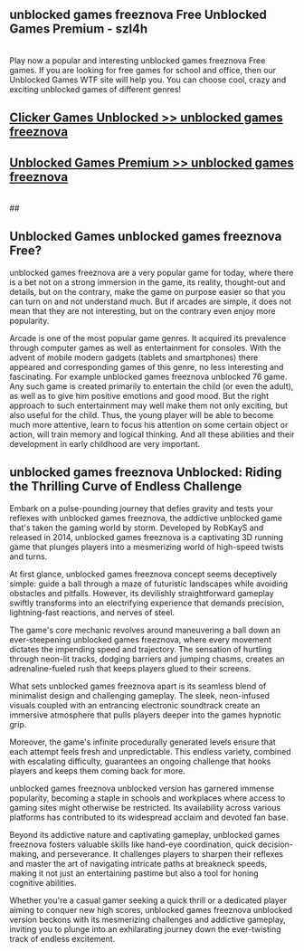 ## unblocked games freeznova Free Unblocked Games Premium - szl4h <br>
<br>
Play now a popular and interesting unblocked games freeznova Free games. If you are looking for free games for school and office, then our Unblocked Games WTF site will help you. You can choose cool, crazy and exciting unblocked games of different genres!


##  [Clicker Games Unblocked >> unblocked games freeznova](http://freeplayer.one?title=unblocked_games_freeznova&ref=05)

##  [Unblocked Games Premium >> unblocked games freeznova](http://freeplayer.one?title=unblocked_games_freeznova&ref=05)
  <br>
  ##



## Unblocked Games unblocked games freeznova Free?

unblocked games freeznova are a very popular game for today, where there is a bet not on a strong immersion in the game, its reality, thought-out and details, but on the contrary, make the game on purpose easier so that you can turn on and not understand much. But if arcades are simple, it does not mean that they are not interesting, but on the contrary even enjoy more popularity.

Arcade is one of the most popular game genres. It acquired its prevalence through computer games as well as entertainment for consoles. With the advent of mobile modern gadgets (tablets and smartphones) there appeared and corresponding games of this genre, no less interesting and fascinating. For example unblocked games freeznova unblocked 76 game. Any such game is created primarily to entertain the child (or even the adult), as well as to give him positive emotions and good mood. But the right approach to such entertainment may well make them not only exciting, but also useful for the child. Thus, the young player will be able to become much more attentive, learn to focus his attention on some certain object or action, will train memory and logical thinking. And all these abilities and their development in early childhood are very important.

##  unblocked games freeznova Unblocked: Riding the Thrilling Curve of Endless Challenge

Embark on a pulse-pounding journey that defies gravity and tests your reflexes with unblocked games freeznova, the addictive unblocked game that's taken the gaming world by storm. Developed by RobKayS and released in 2014, unblocked games freeznova is a captivating 3D running game that plunges players into a mesmerizing world of high-speed twists and turns.

At first glance, unblocked games freeznova concept seems deceptively simple: guide a ball through a maze of futuristic landscapes while avoiding obstacles and pitfalls. However, its devilishly straightforward gameplay swiftly transforms into an electrifying experience that demands precision, lightning-fast reactions, and nerves of steel.

The game's core mechanic revolves around maneuvering a ball down an ever-steepening unblocked games freeznova, where every movement dictates the impending speed and trajectory. The sensation of hurtling through neon-lit tracks, dodging barriers and jumping chasms, creates an adrenaline-fueled rush that keeps players glued to their screens.

What sets unblocked games freeznova apart is its seamless blend of minimalist design and challenging gameplay. The sleek, neon-infused visuals coupled with an entrancing electronic soundtrack create an immersive atmosphere that pulls players deeper into the games hypnotic grip.

Moreover, the game's infinite procedurally generated levels ensure that each attempt feels fresh and unpredictable. This endless variety, combined with escalating difficulty, guarantees an ongoing challenge that hooks players and keeps them coming back for more.

unblocked games freeznova unblocked version has garnered immense popularity, becoming a staple in schools and workplaces where access to gaming sites might otherwise be restricted. Its availability across various platforms has contributed to its widespread acclaim and devoted fan base.

Beyond its addictive nature and captivating gameplay, unblocked games freeznova fosters valuable skills like hand-eye coordination, quick decision-making, and perseverance. It challenges players to sharpen their reflexes and master the art of navigating intricate paths at breakneck speeds, making it not just an entertaining pastime but also a tool for honing cognitive abilities.

Whether you're a casual gamer seeking a quick thrill or a dedicated player aiming to conquer new high scores, unblocked games freeznova unblocked version beckons with its mesmerizing challenges and addictive gameplay, inviting you to plunge into an exhilarating journey down the ever-twisting track of endless excitement.
